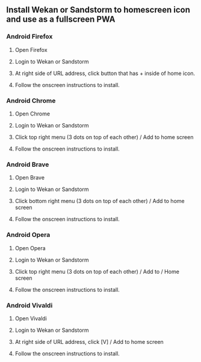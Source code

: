## Install Wekan or Sandstorm to homescreen icon and use as a fullscreen PWA

### Android Firefox

1. Open Firefox

2. Login to Wekan or Sandstorm

3. At right side of URL address, click button that has + inside of home icon.

4. Follow the onscreen instructions to install.

### Android Chrome

1. Open Chrome

2. Login to Wekan or Sandstorm

3. Click top right menu (3 dots on top of each other) / Add to home screen

4. Follow the onscreen instructions to install.

### Android Brave

1. Open Brave

2. Login to Wekan or Sandstorm

3. Click bottom right menu (3 dots on top of each other) / Add to home screen

4. Follow the onscreen instructions to install.

### Android Opera

1. Open Opera

2. Login to Wekan or Sandstorm

3. Click top right menu (3 dots on top of each other) / Add to / Home screen

4. Follow the onscreen instructions to install.

### Android Vivaldi

1. Open Vivaldi

2. Login to Wekan or Sandstorm

3. At right side of URL address, click [V] / Add to home screen

4. Follow the onscreen instructions to install.
